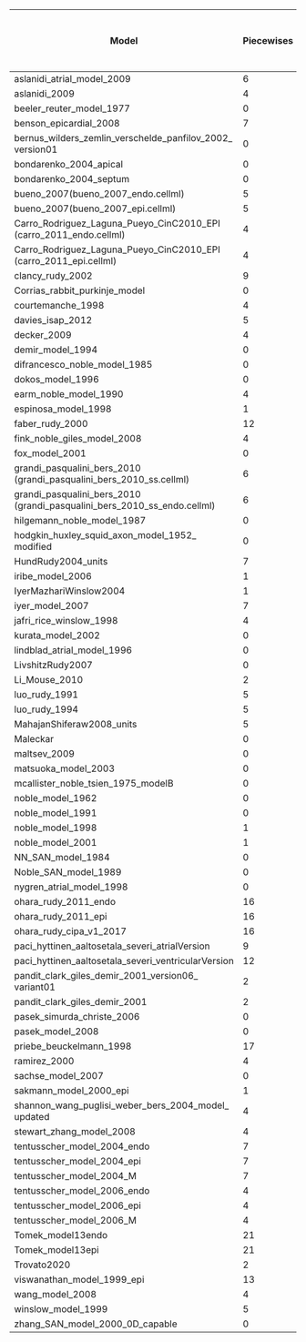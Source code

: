 |Model 	                                                                |Piecewises|Piecewises with manual fixes|Extra piecewises after manual fixes|Singularities detected|Singularities detected after manual fixes|Reducation with manual fixes|Extra piecewises == Singularities reduction|
|---                                                                     |---|---|---|---|---|---|---|
|aslanidi_atrial_model_2009                                              |6  |6  |0  |5  |5  |0  |True|
|aslanidi_2009                                                           |4  |4  |0  |7  |7  |0  |True|
|beeler_reuter_model_1977                                                |0  |2  |2  |2  |0  |2  |True|
|benson_epicardial_2008                                                  |7  |7  |0  |7  |7  |0  |True|
|bernus_wilders_zemlin_verschelde_panfilov_2002_ version01               |0  |0  |0  |1  |1  |0  |True|
|bondarenko_2004_apical                                                  |0  |0  |0  |1  |1  |0  |True|
|bondarenko_2004_septum                                                  |0  |0  |0  |1  |1  |0  |True|
|bueno_2007(bueno_2007_endo.cellml)                                      |5  |5  |0  |0  |0  |0  |True|
|bueno_2007(bueno_2007_epi.cellml)                                       |5  |5  |0  |0  |0  |0  |True|
|Carro_Rodriguez_Laguna_Pueyo_CinC2010_EPI (carro_2011_endo.cellml)      |4  |4  |0  |5  |5  |0  |True|
|Carro_Rodriguez_Laguna_Pueyo_CinC2010_EPI (carro_2011_epi.cellml)       |4  |4  |0  |5  |5  |0  |True|
|clancy_rudy_2002                                                        |9  |10 |1  |6  |5  |1  |True|
|Corrias_rabbit_purkinje_model                                           |0  |3  |3  |3  |0  |3  |True|
|courtemanche_1998                                                       |4  |11 |7  |7  |0  |7  |True|
|davies_isap_2012                                                        |5  |12 |7  |6  |0  |6  |False|
|decker_2009                                                             |4  |12 |8  |7  |0  |7  |False|
|demir_model_1994                                                        |0  |0  |0  |5  |5  |0  |True|
|difrancesco_noble_model_1985                                            |0  |5  |5  |10 |5  |5  |True|
|dokos_model_1996                                                        |0  |0  |0  |3  |3  |0  |True|
|earm_noble_model_1990                                                   |4  |4  |0  |3  |3  |0  |True|
|espinosa_model_1998                                                     |1  |7  |6  |9  |3  |6  |True|
|faber_rudy_2000                                                         |12 |14 |2  |10 |8  |2  |True|
|fink_noble_giles_model_2008                                             |4  |4  |0  |1  |1  |0  |True|
|fox_model_2001                                                          |0  |0  |0  |4  |4  |0  |True|
|grandi_pasqualini_bers_2010 (grandi_pasqualini_bers_2010_ss.cellml)     |6  |6  |0  |6  |6  |0  |True|
|grandi_pasqualini_bers_2010 (grandi_pasqualini_bers_2010_ss_endo.cellml)|6  |6  |0  |6  |6  |0  |True|
|hilgemann_noble_model_1987                                              |0  |4  |4  |7  |3  |4  |True|
|hodgkin_huxley_squid_axon_model_1952_ modified                           |0  |2  |2  |2  |0  |2  |True|
|HundRudy2004_units                                                      |7  |7  |0  |7  |7  |0  |True|
|iribe_model_2006                                                        |1  |5  |4  |7  |3  |4  |True|
|IyerMazhariWinslow2004                                                  |1  |1  |0  |4  |4  |0  |True|
|iyer_model_2007                                                         |7  |7  |0  |4  |4  |0  |True|
|jafri_rice_winslow_1998                                                 |4  |4  |0  |5  |5  |0  |True|
|kurata_model_2002                                                       |0  |0  |0  |2  |2  |0  |True|
|lindblad_atrial_model_1996                                              |0  |0  |0  |5  |5  |0  |True|
|LivshitzRudy2007                                                        |0  |0  |0  |7  |7  |0  |True|
|Li_Mouse_2010                                                           |2  |3  |1  |2  |1  |1  |True|
|luo_rudy_1991                                                           |5  |7  |2  |2  |0  |2  |True|
|luo_rudy_1994                                                           |5  |5  |0  |7  |7  |0  |True|
|MahajanShiferaw2008_units                                               |5  |10 |5  |5  |0  |5  |True|
|Maleckar                                                                |0  |0  |0  |1  |1  |0  |True|
|maltsev_2009                                                            |0  |2  |2  |2  |0  |2  |True|
|matsuoka_model_2003                                                     |0  |4  |4  |4  |0  |4  |True|
|mcallister_noble_tsien_1975_modelB                                      |0  |0  |0  |5  |5  |0  |True|
|noble_model_1962                                                        |0  |0  |0  |3  |3  |0  |True|
|noble_model_1991                                                        |0  |4  |4  |7  |3  |4  |True|
|noble_model_1998                                                        |1  |5  |4  |7  |3  |4  |True|
|noble_model_2001                                                        |1  |5  |4  |10 |6  |4  |True|
|NN_SAN_model_1984                                                       |0  |7  |7  |11 |4  |7  |True|
|Noble_SAN_model_1989                                                    |0  |4  |4  |8  |4  |4  |True|
|nygren_atrial_model_1998                                                |0  |0  |0  |1  |1  |0  |True|
|ohara_rudy_2011_endo                                                    |16 |16 |0  |5  |5  |0  |True|
|ohara_rudy_2011_epi                                                     |16 |16 |0  |5  |5  |0  |True|
|ohara_rudy_cipa_v1_2017                                                 |16 |21 |5  |5  |0  |5  |True|
|paci_hyttinen_aaltosetala_severi_atrialVersion                          |9  |9  |0  |1  |1  |0  |True|
|paci_hyttinen_aaltosetala_severi_ventricularVersion                     |12 |12 |0  |1  |1  |0  |True|
|pandit_clark_giles_demir_2001_version06_ variant01                       |2  |2  |0  |1  |1  |0  |True|
|pandit_clark_giles_demir_2001                                           |2  |2  |0  |1  |1  |0  |True|
|pasek_simurda_christe_2006                                              |0  |0  |0  |3  |3  |0  |True|
|pasek_model_2008                                                        |0  |0  |0  |6  |6  |0  |True|
|priebe_beuckelmann_1998                                                 |17 |17 |0  |1  |0  |1  |False|
|ramirez_2000                                                            |4  |4  |0  |6  |6  |0  |True|
|sachse_model_2007                                                       |0  |0  |0  |1  |1  |0  |True|
|sakmann_model_2000_epi                                                  |1  |5  |4  |9  |5  |4  |True|
|shannon_wang_puglisi_weber_bers_2004_model_ updated                      |4  |4  |0  |9  |9  |0  |True|
|stewart_zhang_model_2008                                                |4  |4  |0  |1  |1  |0  |True|
|tentusscher_model_2004_endo                                             |7  |7  |0  |1  |1  |0  |True|
|tentusscher_model_2004_epi                                              |7  |8  |1  |1  |0  |1  |True|
|tentusscher_model_2004_M                                                |7  |7  |0  |1  |1  |0  |True|
|tentusscher_model_2006_endo                                             |4  |5  |1  |1  |0  |1  |True|
|tentusscher_model_2006_epi                                              |4  |5  |1  |1  |0  |1  |True|
|tentusscher_model_2006_M                                                |4  |5  |1  |1  |0  |1  |True|
|Tomek_model13endo                                                       |21 |21 |0  |8  |8  |0  |True|
|Tomek_model13epi                                                        |21 |21 |0  |8  |8  |0  |True|
|Trovato2020                                                             |2  |2  |0  |5  |5  |0  |True|
|viswanathan_model_1999_epi                                              |13 |15 |2  |8  |6  |2  |True|
|wang_model_2008                                                         |4  |4  |0  |3  |3  |0  |True|
|winslow_model_1999                                                      |5  |6  |1  |4  |3  |1  |True|
|zhang_SAN_model_2000_0D_capable                                         |0  |0  |0  |3  |3  |0  |True|
